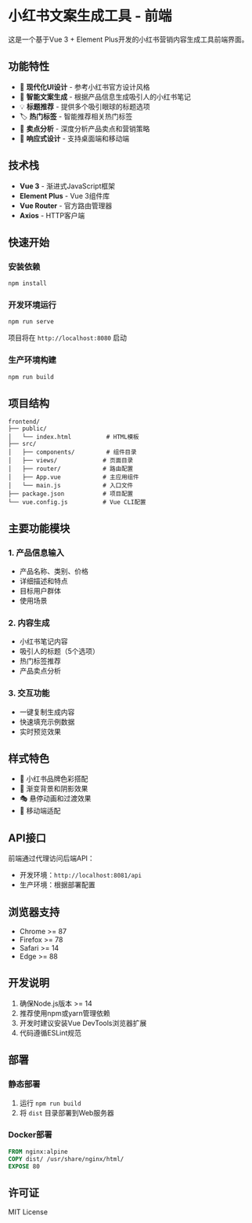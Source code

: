 # 小红书文案生成工具 - 前端

这是一个基于Vue 3 + Element Plus开发的小红书营销内容生成工具前端界面。

## 功能特性

- 🎨 **现代化UI设计** - 参考小红书官方设计风格
- 📝 **智能文案生成** - 根据产品信息生成吸引人的小红书笔记
- 💡 **标题推荐** - 提供多个吸引眼球的标题选项
- 🏷️ **热门标签** - 智能推荐相关热门标签
- 🎯 **卖点分析** - 深度分析产品卖点和营销策略
- 📱 **响应式设计** - 支持桌面端和移动端

## 技术栈

- **Vue 3** - 渐进式JavaScript框架
- **Element Plus** - Vue 3组件库
- **Vue Router** - 官方路由管理器
- **Axios** - HTTP客户端

## 快速开始

### 安装依赖

```bash
npm install
```

### 开发环境运行

```bash
npm run serve
```

项目将在 `http://localhost:8080` 启动

### 生产环境构建

```bash
npm run build
```

## 项目结构

```
frontend/
├── public/
│   └── index.html          # HTML模板
├── src/
│   ├── components/         # 组件目录
│   ├── views/             # 页面目录
│   ├── router/            # 路由配置
│   ├── App.vue            # 主应用组件
│   └── main.js            # 入口文件
├── package.json           # 项目配置
└── vue.config.js          # Vue CLI配置
```

## 主要功能模块

### 1. 产品信息输入
- 产品名称、类别、价格
- 详细描述和特点
- 目标用户群体
- 使用场景

### 2. 内容生成
- 小红书笔记内容
- 吸引人的标题（5个选项）
- 热门标签推荐
- 产品卖点分析

### 3. 交互功能
- 一键复制生成内容
- 快速填充示例数据
- 实时预览效果

## 样式特色

- 🎨 小红书品牌色彩搭配
- 💫 渐变背景和阴影效果
- 🎭 悬停动画和过渡效果
- 📱 移动端适配

## API接口

前端通过代理访问后端API：
- 开发环境：`http://localhost:8081/api`
- 生产环境：根据部署配置

## 浏览器支持

- Chrome >= 87
- Firefox >= 78
- Safari >= 14
- Edge >= 88

## 开发说明

1. 确保Node.js版本 >= 14
2. 推荐使用npm或yarn管理依赖
3. 开发时建议安装Vue DevTools浏览器扩展
4. 代码遵循ESLint规范

## 部署

### 静态部署
1. 运行 `npm run build`
2. 将 `dist` 目录部署到Web服务器

### Docker部署
```dockerfile
FROM nginx:alpine
COPY dist/ /usr/share/nginx/html/
EXPOSE 80
```

## 许可证

MIT License